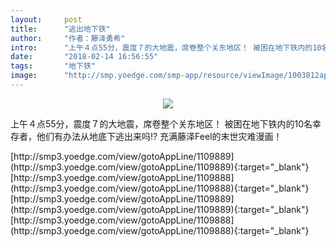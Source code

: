 ```yaml
---
layout:     post
title:      "逃出地下铁"
author:     "作者：藤泽勇希"
intro:      "上午４点55分，震度７的大地震，席卷整个关东地区！ 被困在地下铁内的10名幸存者，他们有办法从地底下逃出来吗!? 充满藤泽Feel的末世灾难漫画！"
date:       "2018-02-14 16:56:55"
tags:       "地下铁"
image:      "http://smp.yoedge.com/smp-app/resource/viewImage/1003812appline.png"
---
```

<div style="text-align: center">
<p><img src="http://smp.yoedge.com/smp-app/resource/viewImage/1003812appline.png"/></p>
</div>
<p class="post-meta">
<span>上午４点55分，震度７的大地震，席卷整个关东地区！ 被困在地下铁内的10名幸存者，他们有办法从地底下逃出来吗!? 充满藤泽Feel的末世灾难漫画！</span>
</p>
[http://smp3.yoedge.com/view/gotoAppLine/1109889](http://smp3.yoedge.com/view/gotoAppLine/1109889){:target="_blank"}
[http://smp3.yoedge.com/view/gotoAppLine/1109888](http://smp3.yoedge.com/view/gotoAppLine/1109888){:target="_blank"}
[http://smp3.yoedge.com/view/gotoAppLine/1109889](http://smp3.yoedge.com/view/gotoAppLine/1109889){:target="_blank"}
[http://smp3.yoedge.com/view/gotoAppLine/1109888](http://smp3.yoedge.com/view/gotoAppLine/1109888){:target="_blank"}


